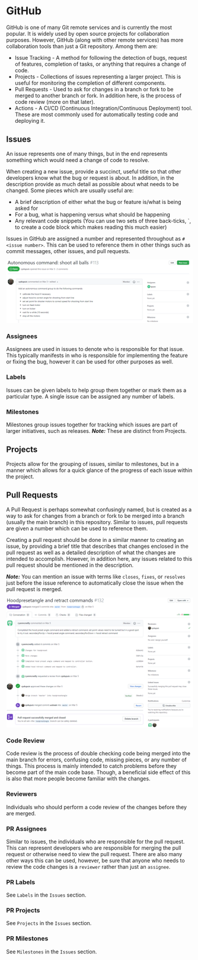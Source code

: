 # GitHub

GitHub is one of many Git remote services and is currently the most popular. It is
widely used by open source projects for collaboration purposes. However, GitHub
(along with other remote services) has more collaboration tools than just a
Git repository. Among them are:

- Issue Tracking - A method for following the detection of bugs, request of
features, completion of tasks, or anything that requires a change of code.
- Projects - Collections of issues representing a larger project. This is useful
for monitoring the completion of different components.
- Pull Requests - Used to ask for changes in a branch or fork to be merged to
another branch or fork. In addition here, is the process of code review (more
on that later).
- Actions - A CI/CD (Continuous Integration/Continuous Deployment) tool. These
are most commonly used for automatically testing code and deploying it.

## Issues

An issue represents one of many things, but in the end represents something which
would need a change of code to resolve.

When creating a new issue, provide a succinct, useful title so that other
developers know what the bug or request is about. In addition, in the description
provide as much detail as possible about what needs to be changed. Some pieces
which are usually useful are:

- A brief description of either what the bug or feature is/what is being asked for
- For a bug, what is happening versus what should be happening
- Any relevant code snippets (You can use two sets of three back-ticks, `, to
create a code block which makes reading this much easier)

Issues in GitHub are assigned a number and represented throughout as `#<issue number>`. This can be used to reference them in other things such as commit
messages, other issues, and pull requests.

![GitHub Issue](resources/github_issue.png)

### Assignees

Assignees are used in issues to denote who is responsible for that issue. This
typically manifests in who is responsible for implementing the feature or fixing
the bug, however it can be used for other purposes as well.

### Labels

Issues can be given labels to help group them together or mark them as a
particular type. A single issue can be assigned any number of labels.

### Milestones

Milestones group issues together for tracking which issues are part of larger
initiatives, such as releases. ***Note:*** These are distinct from Projects.

## Projects

Projects allow for the grouping of issues, similar to milestones, but in a manner
which allows for a quick glance of the progress of each issue within the project.

## Pull Requests

A Pull Request is perhaps somewhat confusingly named, but is created as a way to
ask for changes from a branch or fork to be merged into a branch (usually the
main branch) in this repository. Similar to issues, pull requests are given a
number which can be used to reference them.

Creating a pull request should be done in a similar manner to creating an issue,
by providing a brief title that describes that changes enclosed in the pull
request as well as a detailed description of what the changes are intended to
accomplish. However, in addition here, any issues related to this pull request
should be mentioned in the description.

***Note:*** You can mention an issue with terms like `closes`, `fixes`, or
`resolves` just before the issue reference to automatically close the issue
when the pull request is merged.

![GitHub Pull Request](resources/github_pull_request.png)

### **Code Review**

Code review is the process of double checking code being merged into the
main branch for errors, confusing code, missing pieces, or any number of things.
This process is mainly intended to catch problems before they become part of
the main code base. Though, a beneficial side effect of this is also that more
people become familiar with the changes.

### Reviewers

Individuals who should perform a code review of the changes before they are
merged.

### PR Assignees

Similar to issues, the individuals who are responsible for the pull request. This
can represent developers who are responsible for merging the pull request or
otherwise need to view the pull request. There are also many other ways this
can be used, however, be sure that anyone who needs to review the code changes
is a `reviewer` rather than just an `assignee`.

### PR Labels

See `Labels` in the `Issues` section.

### PR Projects

See `Projects` in the `Issues` section.

### PR Milestones

See `Milestones` in the `Issues` section.
